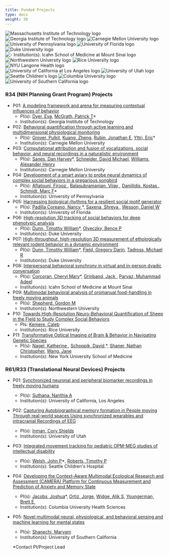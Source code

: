 ```yaml
---
title: Funded Projects
type: docs
weight: 30
---
```


<!-- Our efforts are substantially informed and enhanced through the breadth and depth of scientific expertise of our collaborators in both [Collaborative Projects](#collaborative-projects) and [Service Projects](#service-projects).

[Contact us](mailto:info@repronim.org) if you are interested in becoming a ReproNim Collaborative or Service Project. -->

<link rel="stylesheet" href="/css/logos.css">
<div class="container logos">
    <div class="logos-1">
        <img src="/images/logos/mit.png" alt="Massachusetts Institute of Technology logo" />
        <img src="/images/logos/gatech.png" alt="Georgia Institute of Technology logo" />
        <img src="/images/logos/cmu.png" alt="Carnegie Mellon University logo" />
        <img src="/images/logos/university-of-pennsylvania.png" alt="University of Pennsylvania logo" />
        <img src="/images/logos/ufl.png" alt="University of Florida logo" />
    </div>
    <div>
        <img src="/images/logos/duke.png" alt="Duke University logo" />
        <img src="/images/logos/issms.png" alt="  - Institution(s): Icahn School of Medicine at Mount Sinai
 logo" />
        <img src="/images/logos/northwestern.png" alt="Northwestern University logo" />
        <img src="/images/logos/rice.png" alt="Rice University logo" />
        <img src="/images/logos/nyu-langone.png" alt="NYU Langone Health logo" />
    </div>
    <div>
       <img src="/images/logos/ucla.png" alt="University of California at Los Angeles logo" />
        <img src="/images/logos/uofutah.png" alt="University of Utah logo" />
        <img src="/images/logos/sea-child.png" alt="Seattle Children's logo" />
        <img src="/images/logos/columbia.png" alt="Columbia University logo" />
        <img src="/images/logos/usc.png" alt="University of Southern California logo" />
    </div>
</div>

### R34 (NIH Planning Grant Program) Projects

<!-- We are collaborating with numerous groups around the country and abroad to synergistically develop ReproNim tools in concert with (and as informed by) rapidly advancing technologies in a variety of areas including image analysis, workflow processing, data sourcing and hosting, and associated API developments.

The P41 Center Collaborative Projects (CPs) serve as technology drivers, users, and testbeds for the cutting-edge technology developed in P41 Technology and Research Development projects. -->

- P01: [A modeling framework and arena for measuring contextual influences of behavior](https://reporter.nih.gov/search/lVXfsunpaUqfmTQW0jRXmA/project-details/10786801)
  - PI(s): [Dyer, Eva](evadyer@gatech.edu),
    [McGrath, Patrick T](patrick.mcgrath@biology.gatech.edu)*
  - Institution(s): Georgia Institute of Technology
- P02: [Behavioral quantification through active learning and multidimensional physiological monitoring](https://reporter.nih.gov/search/9wx4cEt5ske-A88YXC9tyA/project-details/10786800)
  - PI(s): [Grover, Pulkit](pgrover@andrew.cmu.edu),
    [Kuang, Zheng](zhengkua@andrew.cmu.edu),
    [Rubin, Jonathan E](jonrubin@pitt.edu),
    [Yttri, Eric](eyttri@andrew.cmu.edu)*
  - Institution(s): Carnegie Mellon University
- P03: [Computational attribution and fusion of vocalizations, social behavior, and neural recordings in a naturalistic environment](https://reporter.nih.gov/search/rGFBDprnTkuFAoKdn5poIQ/project-details/10786899)
  - PI(s): [Sanes, Dan Harvey](dhs1@nyu.edu)*,
    [Schneider, David Michael](david.schneider@nyu.edu),
    [Williams, Alexander Henry](ahwillia@stanford.edu)
  - Institution(s): Carnegie Mellon University
- P04: [Development of a smart aviary to probe neural dynamics of complex social behaviors in a gregarious songbird](https://reporter.nih.gov/search/8oyFUGQ1mUW_hivhx91O7A/project-details/10786687)
  - PI(s): [Aflatouni, Firooz ](firooz@seas.upenn.edu),
    [Balasubramanian, Vijay ](vijay@physics.upenn.edu),
    [Daniilidis, Kostas ](kostas@cis.upenn.edu),
    [Schmidt, Marc F](marcschm@sas.upenn.edu)*
  - Institution(s): University of Pennsylvania
- P05: [Harnessing biological rhythms for a resilient social motif generator](https://reporter.nih.gov/search/O078sWhnFkaeTno7iDSyBw/project-details/10797723)
  - PI(s): [Padilla Coreano, Nancy ](npadillacoreano@ufl.edu)*,
    [Saxena, Shreya ](shreya.saxena@yale.edu),
    [Wesson, Daniel W](danielwesson@ufl.edu)
  - Institution(s): University of Florida
- P06: [High-resolution 3D tracking of social behaviors for deep phenotypic analysis](https://reporter.nih.gov/search/t8WADFOb80WhM891u1bwgg/project-details/10786685)
  - PI(s): [Dunn, Timothy William](timothy.dunn@duke.edu)*,
    [Olveczky, Bence P](olveczky@fas.harvard.edu)
  - Institution(s): Duke University
- P07: [High-throughput, high-resolution 3D measurement of ethologically relevant rodent behavior in a dynamic environment](https://reporter.nih.gov/search/KBKLXTA2UEOKMLhYCQIvZg/project-details/10786883)
  - PI(s): [Dunn, Timothy William](timothy.dunn@duke.edu)*,
    [Field, Gregory Darin](greg.d.field@gmail.com),
    [Tadross, Michael R](michael.tadross@duke.edu)
  - Institution(s): Duke University
- P08: [Interpersonal behavioral synchrony in virtual and in-person dyadic conversation](https://reporter.nih.gov/search/PkNqY-ET0kW0D3SfO6MoLA/project-details/10797870)
  - PI(s): [Corcoran, Cheryl Mary](cheryl.corcoran@mssm.edu)*,
    [Grinband, Jack ](jg2269@cumc.columbia.edu),
    [Parvaz, Muhammad Adeel](muhammad.parvaz@mssm.edu)
  - Institution(s): Icahn School of Medicine at Mount Sinai
- P09: [Multimodal behavioral analysis of oromanual food-handling in freely moving animals](https://reporter.nih.gov/search/5Wc6Oe9LGk6OglJVMNeRKw/project-details/10795435)
  - PI(s): [Shepherd, Gordon M](g-shepherd@northwestern.edu)
  - Institution(s): Northwestern University
- P10: [Towards High-Resolution Neuro-Behavioral Quantification of Sheep in the Field to Study Complex Social Behaviors](https://reporter.nih.gov/search/5Wc6Oe9LGk6OglJVMNeRKw/project-details/10786956)
  - PIs: [Kemere, Caleb ](caleb.kemere@rice.edu)
  - Institution(s): Rice University
- P11: [Transformative Optical Imaging of Brain & Behavior in Navigating Genetic Species](https://reporter.nih.gov/search/ftmhALHbiUCuSoFidVtlvQ/project-details/10786461)
  - PI(s): [Nagel, Katherine ](katherine.nagel@nyumc.org),
    [Schoppik, David ](david.schoppik@nyulangone.org)*,
    [Shaner, Nathan Christopher](ncshaner@ucsd.edu),
    [Wang, Jane ](zw24@cornell.edu)
  - Institution(s): New York University School of Medicine

### R61/R33 (Translational Neural Devices) Projects

- P01: [Synchronized neuronal and peripheral biomarker recordings in freely moving humans](https://reporter.nih.gov/search/iYWuFLFKV02NMxjmWYBzoA/project-details/10792386)
  - PI(s): [Suthana, Nanthia A](nsuthana@mednet.ucla.edu)
  - Institution(s): University of California, Los Angeles
- P02: [Capturing Autobiographical memory formation in People moving Through real-world spaces Using synchronized wearables and intracranial Recordings of EEG](https://reporter.nih.gov/search/d5uHWn4kKEmuyUDa6pyaNg/project-details/10792324)
  - PI(s): [Inman, Cory Shields](cory.inman@psych.utah.edu)
  - Institution(s): University of Utah
- P03: [Integrated movement tracking for pediatric OPM-MEG studies of intellectual disability](https://reporter.nih.gov/search/OyGvzxrwu0mcaz0ainOjYw/project-details/10792146)
  - PI(s): [Welsh, John P](jpwelsh@uw.edu)*,
  [Roberts, Timothy P](robertstim@chop.edu)
  - Institution(s): Seattle Children's Hospital
- P04: [Developing the Context-Aware Multimodal Ecological Research and Assessment (CAMERA) Platform for Continuous Measurement and Prediction of Anxiety and Memory State](https://reporter.nih.gov/search/mVgOCnwbrEKKmaPwBpSCqQ/project-details/10801782)
  - PI(s): [Jacobs, Joshua](joshua.jacobs@columbia.edu)*,
  [Ortiz, Jorge](jorge.ortiz@rutgers.edu),
  [Widge, Alik S](awidge@umn.edu),
  [Youngerman, Brett E ](bey2103@cumc.columbia.edu)
  - Institution(s): Columbia University Health Sciences
- P05: [Novel multimodal neural, physiological, and behavioral sensing and machine learning for mental states](https://reporter.nih.gov/search/asKY5_5QYEehWfAu-Lbsiw/project-details/10800578)
  - PI(s): [Shanechi, Maryam](shanechi@usc.edu)
  - Institution(s): University of Southern California

  *Contact PI/Project Lead
